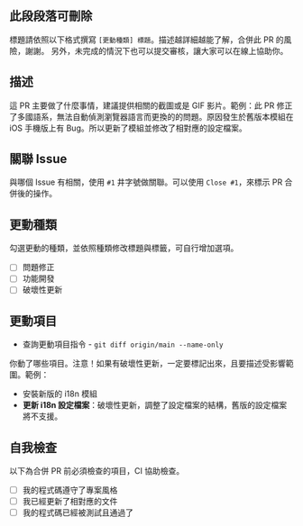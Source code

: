 ## 此段段落可刪除

標題請依照以下格式撰寫 `[更動種類] 標題`。描述越詳細越能了解，合併此 PR 的風險，謝謝。
另外，未完成的情況下也可以提交審核，讓大家可以在線上協助你。

## 描述

這 PR 主要做了什麼事情，建議提供相關的截圖或是 GIF 影片。範例：此 PR 修正了多國語系，無法自動偵測瀏覽器語言而更換的的問題。原因發生於舊版本模組在 iOS 手機版上有 Bug。所以更新了模組並修改了相對應的設定檔案。

## 關聯 Issue

與哪個 Issue 有相關，使用 `#1` 井字號做關聯。可以使用 `Close #1`，來標示 PR 合併後的操作。

## 更動種類

勾選更動的種類，並依照種類修改標題與標籤，可自行增加選項。

- [ ] 問題修正
- [ ] 功能開發
- [ ] 破壞性更新

## 更動項目

- 查詢更動項目指令 - `git diff origin/main --name-only`

你動了哪些項目。注意！如果有破壞性更新，一定要標記出來，且要描述受影響範圍。範例：

- 安裝新版的 i18n 模組
- **更新 i18n 設定檔案**：破壞性更新，調整了設定檔案的結構，舊版的設定檔案將不支援。

## 自我檢查

以下為合併 PR 前必須檢查的項目，CI 協助檢查。

- [ ] 我的程式碼遵守了專案風格
- [ ] 我已經更新了相對應的文件
- [ ] 我的程式碼已經被測試且通過了
